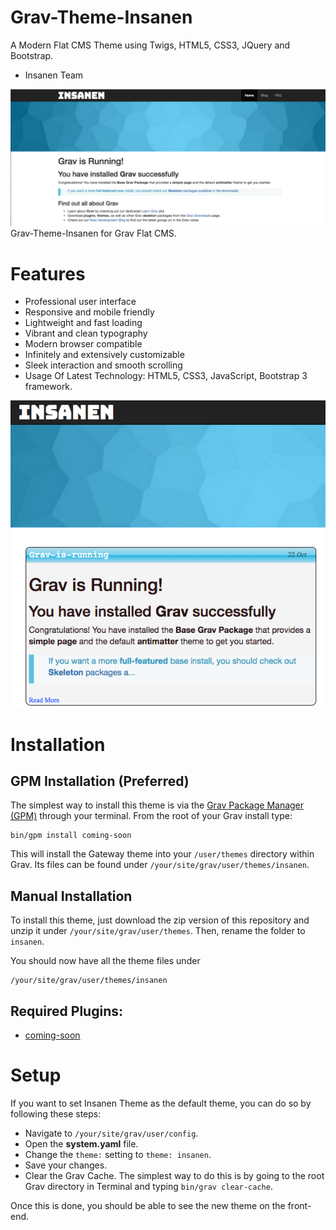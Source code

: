 # Grav-Theme-Insanen
A Modern Flat CMS Theme using Twigs, HTML5, CSS3, JQuery and Bootstrap.
- Insanen Team


![alt tag](screenshot.png)
Grav-Theme-Insanen for Grav Flat CMS.

# Features

* Professional user interface
* Responsive and mobile friendly
* Lightweight and fast loading
* Vibrant and clean typography
* Modern browser compatible
* Infinitely and extensively customizable
* Sleek interaction and smooth scrolling
* Usage Of Latest Technology: HTML5, CSS3, JavaScript, Bootstrap 3 framework.

![alt tag](screenshot-blog.png)

# Installation

## GPM Installation (Preferred)

The simplest way to install this theme is via the [Grav Package Manager (GPM)](http://learn.getgrav.org/advanced/grav-gpm) through your terminal.  From the root of your Grav install type:

    bin/gpm install coming-soon

This will install the Gateway theme into your `/user/themes` directory within Grav. Its files can be found under `/your/site/grav/user/themes/insanen`.

## Manual Installation

To install this theme, just download the zip version of this repository and unzip it under `/your/site/grav/user/themes`. Then, rename the folder to `insanen`.

You should now have all the theme files under

    /your/site/grav/user/themes/insanen

## Required Plugins:

* [coming-soon](https://github.com/getgrav/)

# Setup

If you want to set Insanen Theme as the default theme, you can do so by following these steps:

* Navigate to `/your/site/grav/user/config`.
* Open the **system.yaml** file.
* Change the `theme:` setting to `theme: insanen`.
* Save your changes.
* Clear the Grav Cache. The simplest way to do this is by going to the root Grav directory in Terminal and typing `bin/grav clear-cache`.

Once this is done, you should be able to see the new theme on the front-end.
